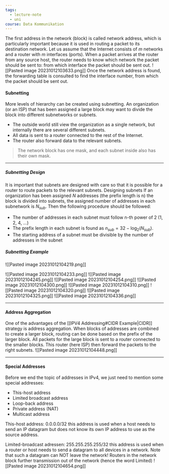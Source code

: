 ```yaml
---
tags:
  - lecture-note
  - uni
course: Data Kommunikation
---
```


The first address in the network (block) is called network address, which is particularly important because it is used in routing a packet to its destination network.
Let us assume that the Internet consists of *m* networks and a router with *m* interfaces (ports).
When a packet arrives at the router from any source host, the router needs to know which network the packet should be sent to: from which interface the packet should be sent out.
![[Pasted image 20231012103633.png]]
Once the network address is found, the forwarding table is consulted to find the interface number, from which the packet should be sent out.

#### Subnetting
More levels of hierarchy can be created using subnetting. An organization (or an ISP) that has been assigned a large block may want to divide the block into different subnetworks or subnets.
* The outside world still view the organization as a single network, but internally there are several different subnets.
* All data is sent to a router connected to the rest of the Internet.
* The router also forward data to the relevant subnets.

>The network block has one mask, and each subnet inside also has their own mask.

***
##### Subnetting Design
It is important that subnets are designed with care so that it is possible for a router to route packets to the relevant subnets.
Designing subnets If an organization has been assigned *N* addresses (the prefix length is n) the block is divided into subnets, the assigned number of addresses in each subnetwork is $N_{sub}$. Then the following procedure should be followed:
* The number of addresses in each subnet must follow n-th power of 2 (1, 2, 4, …)
* The prefix length in each subnet is found as $n_{sub}=32-\log_{2}(N_{sub})$.
* The starting address of a subnet must be divisible by the number of addresses in the subnet

##### Subnetting Example
![[Pasted image 20231012104219.png]]

![[Pasted image 20231012104233.png]]
![[Pasted image 20231012104245.png]]
![[Pasted image 20231012104254.png]]
![[Pasted image 20231012104300.png]]
![[Pasted image 20231012104310.png]]
![[Pasted image 20231012104320.png]]
![[Pasted image 20231012104325.png]]
![[Pasted image 20231012104336.png]]

***
#### Address Aggregation
One of the advantages of the [[IPV4 Addressing#CIDR Example|CIDR]]  strategy is address aggregation. When blocks of addresses are combined to create a larger block, routing can be done based on the prefix of the larger block.
All packets for the large block is sent to a router connected to the smaller blocks.
This router (here ISP) then forward the packets to the right subnets.
![[Pasted image 20231012104448.png]]

***
#### Special Addresses
Before we end the topic of addresses in IPv4, we just need to mention some special addresses:

* This-host address
* Limited broadcast address
* Loop-back address
* Private address (NAT)
* Multicast address

This-host address: 0.0.0.0/32 this address is used when a host needs to send an IP datagram but does not know its own IP address to use as the source address.

Limited-broadcast adressen: 255.255.255.255/32 this address is used when a router or host needs to send a datagram to all devices in a network.
Note that such a datagram can NOT leave the network!
Routers in the network block further transmission out of the network (hence the word Limited)
![[Pasted image 20231012104654.png]]
